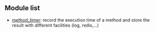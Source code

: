 ## Module list

- [method_timer][method_timer]: record the execution time of a method and store the result with different facilities (log, redis,...)

  [method_timer]: method_timer/README.md
